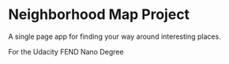 # Neighborhood Map Project

A single page app for finding your way around interesting places.

For the Udacity FEND Nano Degree

